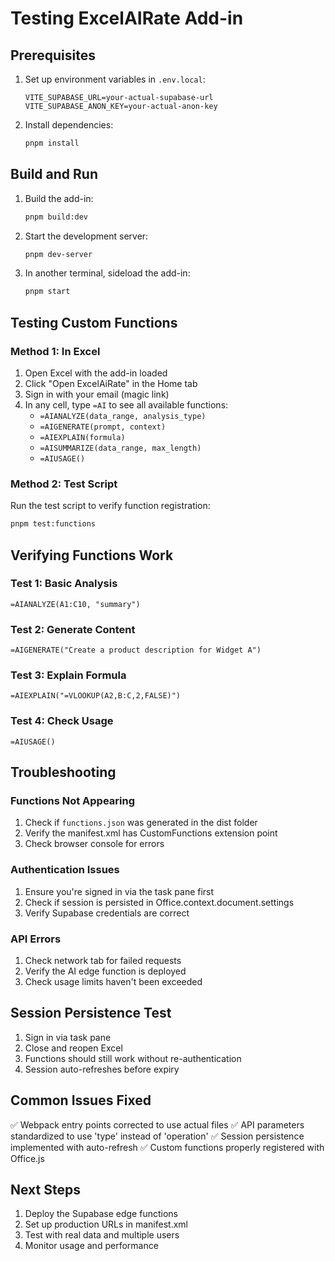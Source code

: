 # Testing ExcelAIRate Add-in

## Prerequisites

1. Set up environment variables in `.env.local`:
   ```
   VITE_SUPABASE_URL=your-actual-supabase-url
   VITE_SUPABASE_ANON_KEY=your-actual-anon-key
   ```

2. Install dependencies:
   ```bash
   pnpm install
   ```

## Build and Run

1. Build the add-in:
   ```bash
   pnpm build:dev
   ```

2. Start the development server:
   ```bash
   pnpm dev-server
   ```

3. In another terminal, sideload the add-in:
   ```bash
   pnpm start
   ```

## Testing Custom Functions

### Method 1: In Excel

1. Open Excel with the add-in loaded
2. Click "Open ExcelAiRate" in the Home tab
3. Sign in with your email (magic link)
4. In any cell, type `=AI` to see all available functions:
   - `=AIANALYZE(data_range, analysis_type)`
   - `=AIGENERATE(prompt, context)`
   - `=AIEXPLAIN(formula)`
   - `=AISUMMARIZE(data_range, max_length)`
   - `=AIUSAGE()`

### Method 2: Test Script

Run the test script to verify function registration:
```bash
pnpm test:functions
```

## Verifying Functions Work

### Test 1: Basic Analysis
```excel
=AIANALYZE(A1:C10, "summary")
```

### Test 2: Generate Content
```excel
=AIGENERATE("Create a product description for Widget A")
```

### Test 3: Explain Formula
```excel
=AIEXPLAIN("=VLOOKUP(A2,B:C,2,FALSE)")
```

### Test 4: Check Usage
```excel
=AIUSAGE()
```

## Troubleshooting

### Functions Not Appearing
1. Check if `functions.json` was generated in the dist folder
2. Verify the manifest.xml has CustomFunctions extension point
3. Check browser console for errors

### Authentication Issues
1. Ensure you're signed in via the task pane first
2. Check if session is persisted in Office.context.document.settings
3. Verify Supabase credentials are correct

### API Errors
1. Check network tab for failed requests
2. Verify the AI edge function is deployed
3. Check usage limits haven't been exceeded

## Session Persistence Test

1. Sign in via task pane
2. Close and reopen Excel
3. Functions should still work without re-authentication
4. Session auto-refreshes before expiry

## Common Issues Fixed

✅ Webpack entry points corrected to use actual files
✅ API parameters standardized to use 'type' instead of 'operation'
✅ Session persistence implemented with auto-refresh
✅ Custom functions properly registered with Office.js

## Next Steps

1. Deploy the Supabase edge functions
2. Set up production URLs in manifest.xml
3. Test with real data and multiple users
4. Monitor usage and performance